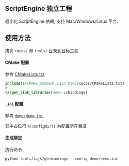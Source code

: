 
## ScriptEngine 独立工程

最小化 ScriptEngine 依赖, 支持 Mac/Windows/Linux 平台. 

## 使用方法

拷贝 `cocos/` 和 `tools/` 目录到目标工程

#### CMake 配置

参考 [CMakeLists.txt](./CMakeLists.txt)

```cmake
include(${CMAKE_CURRENT_LIST_DIR}/cocos/CMakeLists.txt)
# ...
target_link_libraries(demo ccbindings)
```

#### `.ini` 配置

参考 [`demo/demo.ini`](./demo/demo.ini). 

其中占位符 `%(configdir)s` 为配置所在目录

#### 生成绑定

执行命令 
```
python tools/tojs/genbindings --config demo/demo.ini 
```



